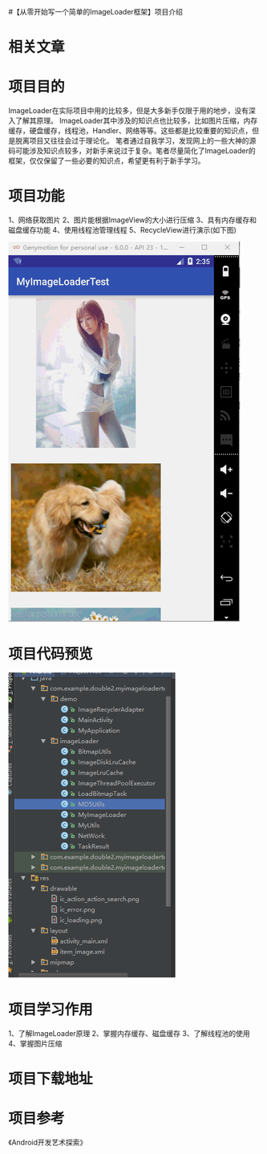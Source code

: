 #【从零开始写一个简单的ImageLoader框架】项目介绍
# 相关文章







# 项目目的

ImageLoader在实际项目中用的比较多，但是大多新手仅限于用的地步，没有深入了解其原理。 ImageLoader其中涉及的知识点也比较多，比如图片压缩，内存缓存，硬盘缓存，线程池，Handler、网络等等。这些都是比较重要的知识点，但是脱离项目又往往会过于理论化。 笔者通过自我学习，发现网上的一些大神的源码可能涉及知识点较多，对新手来说过于复杂。笔者尽量简化了ImageLoader的框架，仅仅保留了一些必要的知识点，希望更有利于新手学习。

# 项目功能

1、网络获取图片 2、图片能根据ImageView的大小进行压缩 3、具有内存缓存和磁盘缓存功能 4、使用线程池管理线程 5、RecycleView进行演示(如下图)

<img src="https://raw.githubusercontent.com/Double2hao/xujiajia_blog/main/img/16210040018440.png" alt="这里写图片描述">

# 项目代码预览

<img src="https://raw.githubusercontent.com/Double2hao/xujiajia_blog/main/img/16210040020131.png" alt="这里写图片描述">

# 项目学习作用

1、了解ImageLoader原理 2、掌握内存缓存、磁盘缓存 3、了解线程池的使用 4、掌握图片压缩

# 项目下载地址



# 项目参考

《Android开发艺术探索》